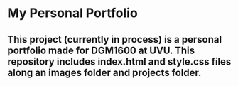 # My Personal Portfolio #

## This project (currently in process) is a personal portfolio made for DGM1600 at UVU. This repository includes index.html and style.css files along an images folder and projects folder. ##
